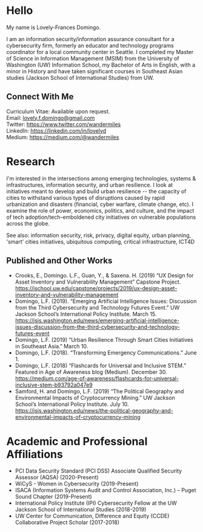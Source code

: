 # Hello
My name is Lovely-Frances Domingo.

I am an information security/information assurance consultant for a cybersecurity firm, formerly an educator and technology programs coordinator for a local community center in Seattle. I completed my Master of Science in Information Management (MSIM) from the University of Washington (UW) Information School, my Bachelor of Arts in English, with a minor in History and have taken significant courses in Southeast Asian studies (Jackson School of International Studies) from UW.

## Connect With Me
Curriculum Vitae: Available upon request.<br />
Email: lovely.f.domingo@gmail.com <br />
Twitter: <https://www.twitter.com/wandermiles><br />
LinkedIn: <https://linkedin.com/in/lovelyd> <br />
Medium: <https://medium.com/@wandermiles>

# Research
I'm interested in the intersections among emerging technologies, systems & infrastructures, information security, and urban resilience. I look at initiatives meant to develop and build urban resilience -- the capacity of cities to withstand various types of disruptions caused by rapid urbanization and disasters (financial, cyber warfare, climate change, etc). I examine the role of power, economics, politics, and culture, and the impact of tech adoption/tech-emboldened city initiatives on vulnerable populations across the globe. 

See also: information security, risk, privacy, digital equity, urban planning, 'smart' cities initiatives, ubiquitous computing, critical infrastructure, ICT4D

## Published and Other Works
- Crooks, E., Domingo. L.F., Guan, Y., & Saxena. H. (2019) “UX Design for Asset Inventory and Vulnerability Management” Capstone Project. <https://ischool.uw.edu/capstone/projects/2019/ux-design-asset-inventory-and-vulnerability-management>
- Domingo, L.F. (2019). “Emerging Artificial Intelligence Issues: Discussion from the Third Cybersecurity and Technology Futures Event.” UW Jackson School’s International Policy Institute. March 15. <https://jsis.washington.edu/news/emerging-artificial-intelligence-issues-discussion-from-the-third-cybersecurity-and-technology-futures-event>
- Domingo, L.F. (2019) “Urban Resilience Through Smart Cities Initiatives in Southeast Asia.” March 10.
- Domingo, L.F. (2018). “Transforming Emergency Communications.” June 1.
- Domingo, L.F. (2018) “Flashcards for Universal and Inclusive STEM.” Featured in Age of Awareness blog (Medium). December 30. <https://medium.com/age-of-awareness/flashcards-for-universal-inclusive-stem-b93792a047e9>
- Samford, H. and Domingo, L.F. (2019) “The Political Geography and Environmental Impacts of Cryptocurrency Mining.” UW Jackson School’s International Policy Institute. July 10. <https://jsis.washington.edu/news/the-political-geography-and-environmental-impacts-of-cryptocurrency-mining>

# Academic and Professional Affiliations
- PCI Data Security Standard (PCI DSS) Associate Qualified Security Assessor (AQSA) (2020-Present)
- WiCyS - Women in Cybersecurity (2019-Present)
- ISACA (Information Systems Audit and Control Association, Inc.) – Puget Sound Chapter (2019-Present)
- International Policy Institute (IPI) Cybersecurity Fellow at the UW Jackson School of International Studies (2018-2019)
- UW Center for Communication, Difference and Equity (CCDE) Collaborative Project Scholar (2017-2018)

